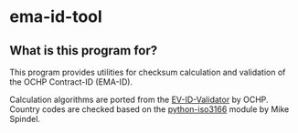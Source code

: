 # ema-id-tool

## What is this program for?
This program provides utilities for checksum calculation and validation of the OCHP Contract-ID (EMA-ID).

Calculation algorithms are ported from the [EV-ID-Validator](https://www.ochp.eu/id-validator/) by OCHP.
Country codes are checked based on the [python-iso3166](https://github.com/deactivated/python-iso3166) module by Mike Spindel. 
